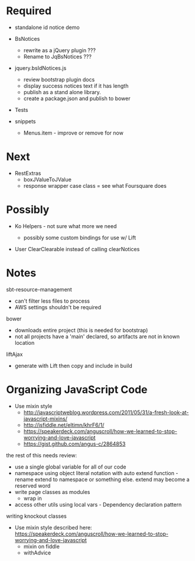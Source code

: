 Required
========

* standalone id notice demo

* BsNotices
  * rewrite as a jQuery plugin ???
  * Rename to JqBsNotices ???

* jquery.bsIdNotices.js
  * review bootstrap plugin docs
  * display success notices text if it has length
  * publish as a stand alone library.
  * create a package.json and publish to bower

* Tests

* snippets
  * Menus.item - improve or remove for now

Next
====

* RestExtras
  * boxJValueToJValue
  * response wrapper case class = see what Foursquare does

Possibly
========

* Ko Helpers - not sure what more we need
  * possibly some custom bindings for use w/ Lift

* User ClearClearable instead of calling clearNotices


Notes
=====

sbt-resource-management
  * can't filter less files to process
  * AWS settings shouldn't be required

bower
  * downloads entire project (this is needed for bootstrap)
  * not all projects have a 'main' declared, so artifacts are not in known location

liftAjax
  * generate with Lift then copy and include in build


Organizing JavaScript Code
==========================
* Use mixin style
  * http://javascriptweblog.wordpress.com/2011/05/31/a-fresh-look-at-javascript-mixins/
  * http://jsfiddle.net/eltimn/khrF6/1/
  * https://speakerdeck.com/anguscroll/how-we-learned-to-stop-worrying-and-love-javascript
  * https://gist.github.com/angus-c/2864853


the rest of this needs review:

* use a single global variable for all of our code
* namespace using object literal notation with auto extend function - rename extend to namespace or something else. extend may become a reserved word
* write page classes as modules
  * wrap in
* access other utils using local vars - Dependency declaration pattern



writing knockout classes
* Use mixin style described here:
https://speakerdeck.com/anguscroll/how-we-learned-to-stop-worrying-and-love-javascript
  * mixin on fiddle
  * withAdvice
